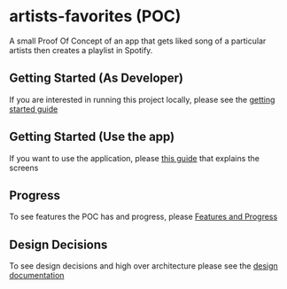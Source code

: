 # artists-favorites (POC)
A small Proof Of Concept of an app that gets liked song of a particular artists then creates a playlist in Spotify.

## Getting Started (As Developer)
If you are interested in running this project locally, please see the [getting started guide](./docs/GETTING_STARTED.md)

## Getting Started (Use the app)
If you want to use the application, please [this guide](./docs/USAGE_GUIDE.md) that explains the screens

## Progress
To see features the POC has and progress, please [Features and Progress](./docs/FEATURES_AND_PROGRESS.md)

## Design Decisions
To see design decisions and high over architecture please see the [design documentation](/docs/DESIGN_AND_ARCHITECTURE.md)